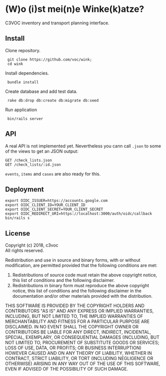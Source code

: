 # (W)o (i)st mei(n)e Winke(k)atze?

C3VOC inventory and transport planning interface.


## Install

Clone repository.

```
 git clone https://github.com/voc/wink;
 cd wink
```

Install dependencies.

```
 bundle install
```

Create database and add test data.

```
 rake db:drop db:create db:migrate db:seed
```

Run application
```
 bin/rails server
```

## API

A real API is not implemented yet. Nevertheless you cann call `.json` to some of
the views to get an JSON output:

```
GET /check_lists.json
GET /check_lists/:id.json
```

`events`, `items` and `cases` are also ready for this.


## Deployment

```shell
export OIDC_ISSUER=https://accounts.google.com
export OIDC_CLIENT_ID=YOUR_CLIENT_ID
export OIDC_CLIENT_SECRET=YOUR_CLIENT_SECRET
export OIDC_REDIRECT_URI=https://localhost:3000/auth/oidc/callback
bin/rails s
```

## License

Copyright (c) 2018, c3voc<br>
All rights reserved.

Redistribution and use in source and binary forms, with or without
modification, are permitted provided that the following conditions are met:

1. Redistributions of source code must retain the above copyright notice, this
   list of conditions and the following disclaimer.
2. Redistributions in binary form must reproduce the above copyright notice,
   this list of conditions and the following disclaimer in the documentation
   and/or other materials provided with the distribution.

THIS SOFTWARE IS PROVIDED BY THE COPYRIGHT HOLDERS AND CONTRIBUTORS "AS IS" AND
ANY EXPRESS OR IMPLIED WARRANTIES, INCLUDING, BUT NOT LIMITED TO, THE IMPLIED
WARRANTIES OF MERCHANTABILITY AND FITNESS FOR A PARTICULAR PURPOSE ARE
DISCLAIMED. IN NO EVENT SHALL THE COPYRIGHT OWNER OR CONTRIBUTORS BE LIABLE FOR
ANY DIRECT, INDIRECT, INCIDENTAL, SPECIAL, EXEMPLARY, OR CONSEQUENTIAL DAMAGES
(INCLUDING, BUT NOT LIMITED TO, PROCUREMENT OF SUBSTITUTE GOODS OR SERVICES;
LOSS OF USE, DATA, OR PROFITS; OR BUSINESS INTERRUPTION) HOWEVER CAUSED AND
ON ANY THEORY OF LIABILITY, WHETHER IN CONTRACT, STRICT LIABILITY, OR TORT
(INCLUDING NEGLIGENCE OR OTHERWISE) ARISING IN ANY WAY OUT OF THE USE OF THIS
SOFTWARE, EVEN IF ADVISED OF THE POSSIBILITY OF SUCH DAMAGE.
